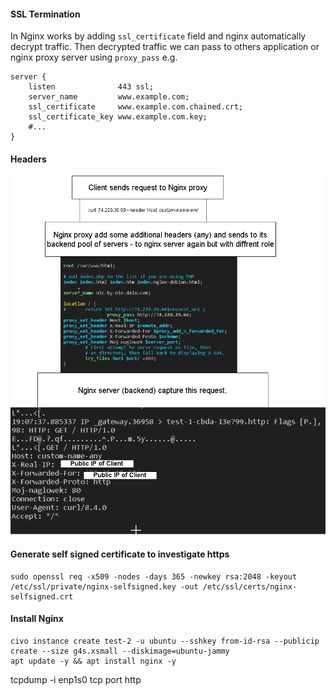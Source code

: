 #### SSL Termination
In Nginx works by adding `ssl_certificate` field and nginx automatically decrypt traffic. Then decrypted traffic we can pass to others application or nginx proxy server using `proxy_pass`
e.g.
```
server {
    listen              443 ssl;
    server_name         www.example.com;
    ssl_certificate     www.example.com.chained.crt;
    ssl_certificate_key www.example.com.key;
    #...
}
```

#### Headers 

![alt text](images/custom-header.png)


#### Generate self signed certificate to investigate https
```
sudo openssl req -x509 -nodes -days 365 -newkey rsa:2048 -keyout /etc/ssl/private/nginx-selfsigned.key -out /etc/ssl/certs/nginx-selfsigned.crt
```

#### Install Nginx 
```
civo instance create test-2 -u ubuntu --sshkey from-id-rsa --publicip create --size g4s.xsmall --diskimage=ubuntu-jammy
apt update -y && apt install nginx -y
```



tcpdump -i enp1s0 tcp port http